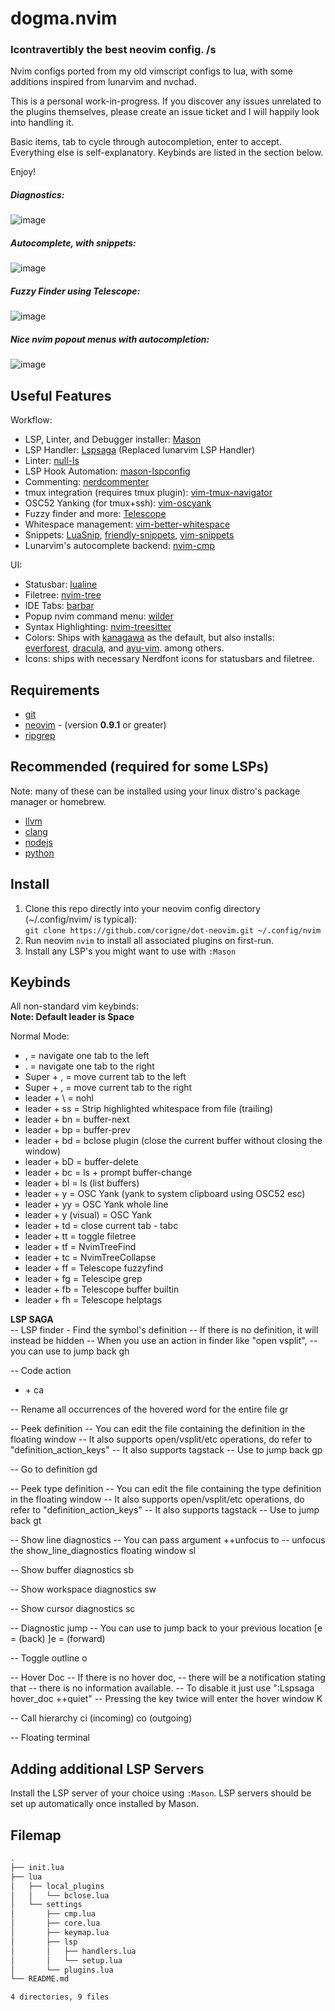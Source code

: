 # dogma.nvim
### Icontravertibly the best neovim config. /s

Nvim configs ported from my old vimscript configs to lua, with some
additions inspired from lunarvim and nvchad.

This is a personal work-in-progress. 
If you discover any issues unrelated to the plugins themselves, please create
an issue ticket and I will happily look into handling it.  

Basic items, tab to cycle through autocompletion, enter to accept.
Everything else is self-explanatory. Keybinds are listed in the section below.

Enjoy!

##### Diagnostics:  

![image](https://github.com/corigne/dot-neovim/assets/7695563/856e8da9-ea5a-4452-9cec-4975f06f5d93)

##### Autocomplete, with snippets:  

![image](https://github.com/corigne/dot-neovim/assets/7695563/0203868c-8026-46ed-a4de-f8c11458f149)

##### Fuzzy Finder using Telescope:  

![image](https://github.com/corigne/dot-neovim/assets/7695563/bab2d3a4-f807-45e5-a34f-27ac53dd2d3a)

##### Nice nvim popout menus with autocompletion:  

![image](https://github.com/corigne/dot-neovim/assets/7695563/d8bec591-4351-401a-a2ab-bba74dc2c674)

## Useful Features

Workflow:

- LSP, Linter, and Debugger installer: [Mason](github.com/williamboman/mason.nvim)
- LSP Handler: [Lspsaga](github.com/nvimdev/lspsaga.nvim)
(Replaced lunarvim LSP Handler)
- Linter: [null-ls](github.com/jose-elias-alvarez/null-ls.nvim)
- LSP Hook Automation: [mason-lspconfig](github.com/williamboman/mason-lspconfig.nvim)
- Commenting: [nerdcommenter](github.com/preservim/nerdcommenter)
- tmux integration (requires tmux plugin): [vim-tmux-navigator](github.com/christoomey/vim-tmux-navigator)
- OSC52 Yanking (for tmux+ssh): [vim-oscyank](github.com/ojroques/vim-oscyank)
- Fuzzy finder and more: [Telescope](github.com/nvim-telescope/telescope.nvim)
- Whitespace management: [vim-better-whitespace](github.com/ntpeters/vim-better-whitespace)
- Snippets: [LuaSnip](github.com/L3M0N3D3/LuaSnip),
  [friendly-snippets](github.com/rafamadriz/friendly-snippets),
  [vim-snippets](github.com/honza/vim-snippets)
- Lunarvim's autocomplete backend: [nvim-cmp](github.com/hrsh7th/nvim-cmp)

UI:

- Statusbar: [lualine](github.com/nvim-lualine/lualine.nvim)
- Filetree: [nvim-tree](github.com/nvim-tree/nvim-tree.lua)
- IDE Tabs: [barbar](github.com/romgrk/barbar)
- Popup nvim command menu: [wilder](github.com/gelguy/wilder.nvim)
- Syntax Highlighting: [nvim-treesitter](github.com/christoomey/nvim-treesitter)
- Colors: Ships with [kanagawa](github.com/rebelot/kanagawa.nvim) as
  the default, but also installs:  
  [everforest](github.com/sainnhe/everforest),
  [dracula](github.com/Mofiqul/dracula.nvim),
  and [ayu-vim](github.com/ayu-theme/ayu-vim). among others.
- Icons: ships with necessary Nerdfont icons for statusbars and filetree.

## Requirements

- [git](www.youtube.com/watch?v=l60MnDJklnM)
- [neovim](github.com/neovim/neovim/wiki/Installing-Neovim) - (version __0.9.1__ or greater)
- [ripgrep](github.com/BurntSushi/ripgrep)

## Recommended (required for some LSPs)

Note: many of these can be installed using your
linux distro's package manager or homebrew.

- [llvm](llvm.org)
- [clang](clang.llvm.org)
- [nodejs](nodejs.org/en)
- [python](python.org)

## Install

1. Clone this repo directly into your neovim config directory
  (~/.config/nvim/ is typical):  
  `git clone https://github.com/corigne/dot-neovim.git ~/.config/nvim`  
2. Run neovim `nvim` to install all associated plugins on first-run.
3. Install any LSP's you might want to use with `:Mason`

## Keybinds

All non-standard vim keybinds:  
**Note: Default leader is Space**

Normal Mode:

- , = navigate one tab to the left
- . = navigate one tab to the right
- Super + , = move current tab to the left
- Super + , = move current tab to the right
- leader + \  = nohl
- leader + ss = Strip highlighted whitespace from file (trailing)
- leader + bn = buffer-next
- leader + bp = buffer-prev
- leader + bd = bclose plugin (close the current buffer without closing the window)
- leader + bD = buffer-delete
- leader + bc = ls + prompt buffer-change
- leader + bl = ls (list buffers)
- leader + y = OSC Yank (yank to system clipboard using OSC52 esc)
- leader + yy = OSC Yank whole line
- leader + y (visual) = OSC Yank
- leader + td = close current tab - tabc
- leader + tt = toggle filetree
- leader + tf = NvimTreeFind
- leader + tc = NvimTreeCollapse
- leader + ff = Telescope fuzzyfind
- leader + fg = Telescipe grep
- leader + fb = Telescope buffer builtin
- leader + fh = Telescope helptags

__LSP SAGA__  
-- LSP finder - Find the symbol's definition
-- If there is no definition, it will instead be hidden
-- When you use an action in finder like "open vsplit",
-- you can use <C-t> to jump back
gh

-- Code action
- <leader> + ca

-- Rename all occurrences of the hovered word for the entire file
gr

-- Peek definition
-- You can edit the file containing the definition in the floating window
-- It also supports open/vsplit/etc operations, do refer to "definition_action_keys"
-- It also supports tagstack
-- Use <C-t> to jump back
gp

-- Go to definition
gd

-- Peek type definition
-- You can edit the file containing the type definition in the floating window
-- It also supports open/vsplit/etc operations, do refer to "definition_action_keys"
-- It also supports tagstack
-- Use <C-t> to jump back
gt

-- Show line diagnostics
-- You can pass argument ++unfocus to
-- unfocus the show_line_diagnostics floating window
<leader>sl

-- Show buffer diagnostics
<leader>sb

-- Show workspace diagnostics
<leader>sw

-- Show cursor diagnostics
<leader>sc

-- Diagnostic jump
-- You can use <C-o> to jump back to your previous location
[e = (back)
]e = (forward)

-- Toggle outline
<leader>o

-- Hover Doc
-- If there is no hover doc,
-- there will be a notification stating that
-- there is no information available.
-- To disable it just use ":Lspsaga hover_doc ++quiet"
-- Pressing the key twice will enter the hover window
K

-- Call hierarchy
<Leader>ci (incoming)
<Leader>co (outgoing)

-- Floating terminal
<M-d>

## Adding additional LSP Servers

Install the LSP server of your choice using `:Mason`. LSP servers should be
set up automatically once installed by Mason.

## Filemap

```bash
.
├── init.lua
├── lua
│   ├── local_plugins
│   │   └── bclose.lua
│   └── settings
│       ├── cmp.lua
│       ├── core.lua
│       ├── keymap.lua
│       ├── lsp
│       │   ├── handlers.lua
│       │   └── setup.lua
│       └── plugins.lua
└── README.md

4 directories, 9 files
```
